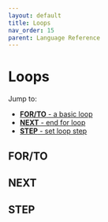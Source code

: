 ```yaml
---
layout: default
title: Loops
nav_order: 15
parent: Language Reference
---
```


# Loops

Jump to:

- [**FOR/TO** - a basic loop](#forto)
- [**NEXT** - end for loop](#next)
- [**STEP** - set loop step](#step)

## FOR/TO

## NEXT

## STEP

